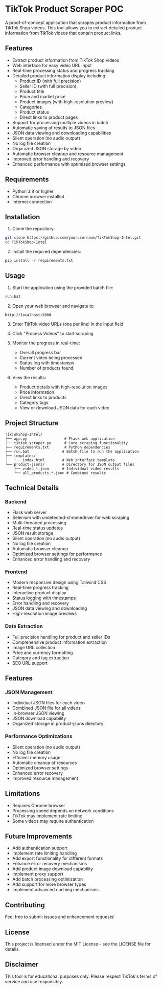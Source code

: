 # TikTok Product Scraper POC

A proof-of-concept application that scrapes product information from TikTok Shop videos. This tool allows you to extract detailed product information from TikTok videos that contain product links.

## Features

- Extract product information from TikTok Shop videos
- Web interface for easy video URL input
- Real-time processing status and progress tracking
- Detailed product information display including:
  - Product ID (with full precision)
  - Seller ID (with full precision)
  - Product title
  - Price and market price
  - Product images (with high-resolution preview)
  - Categories
  - Product status
  - Direct links to product pages
- Support for processing multiple videos in batch
- Automatic saving of results to JSON files
- JSON data viewing and downloading capabilities
- Silent operation (no audio output)
- No log file creation
- Organized JSON storage by video
- Automatic browser cleanup and resource management
- Improved error handling and recovery
- Enhanced performance with optimized browser settings

## Requirements

- Python 3.8 or higher
- Chrome browser installed
- Internet connection

## Installation

1. Clone the repository:
```bash
git clone https://github.com/yourusername/TikTokShop-Intel.git
cd TikTokShop-Intel
```

2. Install the required dependencies:
```bash
pip install -r requirements.txt
```

## Usage

1. Start the application using the provided batch file:
```bash
run.bat
```

2. Open your web browser and navigate to:
```
http://localhost:5000
```

3. Enter TikTok video URLs (one per line) in the input field

4. Click "Process Videos" to start scraping

5. Monitor the progress in real-time:
   - Overall progress bar
   - Current video being processed
   - Status log with timestamps
   - Number of products found

6. View the results:
   - Product details with high-resolution images
   - Price information
   - Direct links to products
   - Category tags
   - View or download JSON data for each video

## Project Structure

```
TikTokShop-Intel/
├── app.py                 # Flask web application
├── tiktok_scraper.py      # Core scraping functionality
├── requirements.txt       # Python dependencies
├── run.bat               # Batch file to run the application
├── templates/
│   └── index.html        # Web interface template
└── product-jsons/        # Directory for JSON output files
    ├── video_*.json      # Individual video results
    └── all_products_*.json # Combined results
```

## Technical Details

### Backend
- Flask web server
- Selenium with undetected-chromedriver for web scraping
- Multi-threaded processing
- Real-time status updates
- JSON result storage
- Silent operation (no audio output)
- No log file creation
- Automatic browser cleanup
- Optimized browser settings for performance
- Enhanced error handling and recovery

### Frontend
- Modern responsive design using Tailwind CSS
- Real-time progress tracking
- Interactive product display
- Status logging with timestamps
- Error handling and recovery
- JSON data viewing and downloading
- High-resolution image previews

### Data Extraction
- Full precision handling for product and seller IDs
- Comprehensive product information extraction
- Image URL collection
- Price and currency formatting
- Category and tag extraction
- SEO URL support

## Features

### JSON Management
- Individual JSON files for each video
- Combined JSON file for all videos
- In-browser JSON viewing
- JSON download capability
- Organized storage in product-jsons directory

### Performance Optimizations
- Silent operation (no audio output)
- No log file creation
- Efficient memory usage
- Automatic cleanup of resources
- Optimized browser settings
- Enhanced error recovery
- Improved resource management

## Limitations

- Requires Chrome browser
- Processing speed depends on network conditions
- TikTok may implement rate limiting
- Some videos may require authentication

## Future Improvements

- Add authentication support
- Implement rate limiting handling
- Add export functionality for different formats
- Enhance error recovery mechanisms
- Add product image download capability
- Implement proxy support
- Add batch processing optimization
- Add support for more browser types
- Implement advanced caching mechanisms

## Contributing

Feel free to submit issues and enhancement requests!

## License

This project is licensed under the MIT License - see the LICENSE file for details.

## Disclaimer

This tool is for educational purposes only. Please respect TikTok's terms of service and use responsibly.
